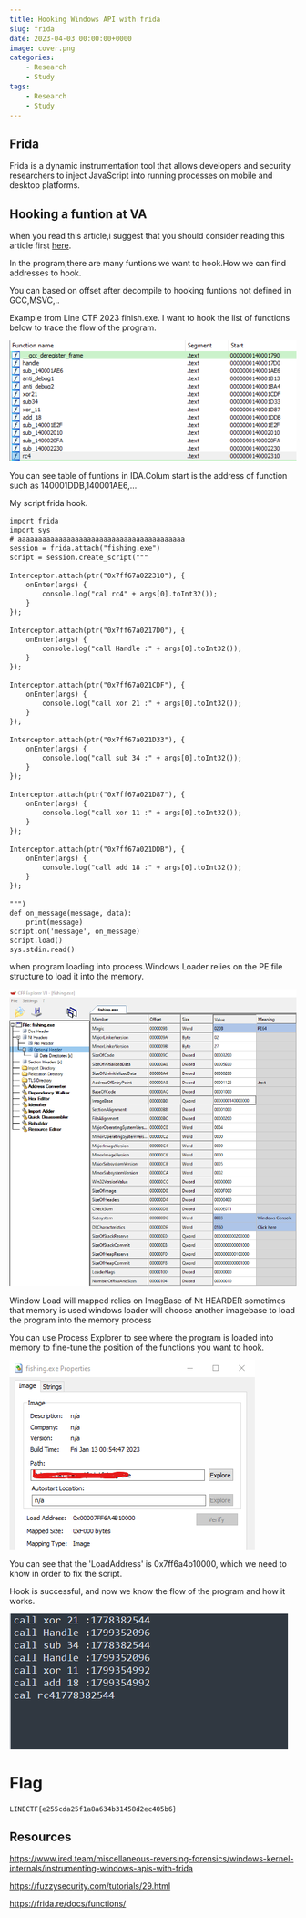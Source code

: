 ```yaml
---
title: Hooking Windows API with frida
slug: frida
date: 2023-04-03 00:00:00+0000
image: cover.png
categories:
    - Research
    - Study
tags:
    - Research
    - Study
---
```


## Frida 

Frida is a dynamic instrumentation tool that allows developers and security researchers to inject JavaScript into running processes on mobile and desktop platforms.

## Hooking a funtion at VA 

when you read this article,i suggest that you should consider reading this article first [here](https://frida.re/docs/functions/).

In the program,there are many funtions we want to hook.How we can find addresses to hook.

You can based on offset after decompile to hooking funtions not defined in GCC,MSVC,..

Example from Line CTF 2023 finish.exe. I want to hook the list of functions below to trace the flow of the program.

![List of funtion](1.png)

You can see table of funtions in IDA.Colum start is the address of function such as 140001DDB,140001AE6,...

My script frida hook.
```
import frida
import sys
# aaaaaaaaaaaaaaaaaaaaaaaaaaaaaaaaaaaaaaaaa
session = frida.attach("fishing.exe")
script = session.create_script("""

Interceptor.attach(ptr("0x7ff67a022310"), {
    onEnter(args) {
        console.log("cal rc4" + args[0].toInt32());
    }
});

Interceptor.attach(ptr("0x7ff67a0217D0"), {
    onEnter(args) {
        console.log("call Handle :" + args[0].toInt32());
    }
});

Interceptor.attach(ptr("0x7ff67a021CDF"), {
    onEnter(args) {
        console.log("call xor 21 :" + args[0].toInt32());
    }
});

Interceptor.attach(ptr("0x7ff67a021D33"), {
    onEnter(args) {
        console.log("call sub 34 :" + args[0].toInt32());
    }
});

Interceptor.attach(ptr("0x7ff67a021D87"), {
    onEnter(args) {
        console.log("call xor 11 :" + args[0].toInt32());
    }
});

Interceptor.attach(ptr("0x7ff67a021DDB"), {
    onEnter(args) {
        console.log("call add 18 :" + args[0].toInt32());
    }
});

""")
def on_message(message, data):
    print(message)
script.on('message', on_message)
script.load()
sys.stdin.read()

```

when program loading into process.Windows Loader relies on the PE file structure to load it into the memory.  

![PE FILE](2.png)

Window Load will mapped relies on ImagBase of Nt HEARDER sometimes that memory is used windows loader will choose another imagebase to load the program into the memory process

You can use Process Explorer to see where the program is loaded into memory to fine-tune the position of the functions you want to hook.

![my image](4.png)

You can see that the 'LoadAddress' is 0x7ff6a4b10000, which we need to know in order to fix the script.

Hook is successful, and now we know the flow of the program and how it works.

![Find imagebase](5.png)

# Flag

```LINECTF{e255cda25f1a8a634b31458d2ec405b6}```

## Resources
https://www.ired.team/miscellaneous-reversing-forensics/windows-kernel-internals/instrumenting-windows-apis-with-frida

https://fuzzysecurity.com/tutorials/29.html

https://frida.re/docs/functions/